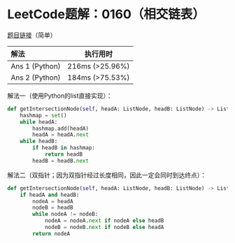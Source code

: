 # LeetCode题解：0160（相交链表）

[题目链接](https://leetcode-cn.com/problems/intersection-of-two-linked-lists/)（简单）

| 解法           | 执行用时        |
| :------------- | --------------- |
| Ans 1 (Python) | 216ms (>25.96%) |
| Ans 2 (Python) | 184ms (>75.53%) |

解法一（使用Python的list直接实现）：

```python
def getIntersectionNode(self, headA: ListNode, headB: ListNode) -> ListNode:
    hashmap = set()
    while headA:
        hashmap.add(headA)
        headA = headA.next
    while headB:
        if headB in hashmap:
            return headB
        headB = headB.next
```

解法二（双指针；因为双指针经过长度相同，因此一定会同时到达终点）：

```python
def getIntersectionNode(self, headA: ListNode, headB: ListNode) -> ListNode:
    if headA and headB:
        nodeA = headA
        nodeB = headB
        while nodeA != nodeB:
            nodeA = nodeA.next if nodeA else headB
            nodeB = nodeB.next if nodeB else headA
        return nodeA
```



